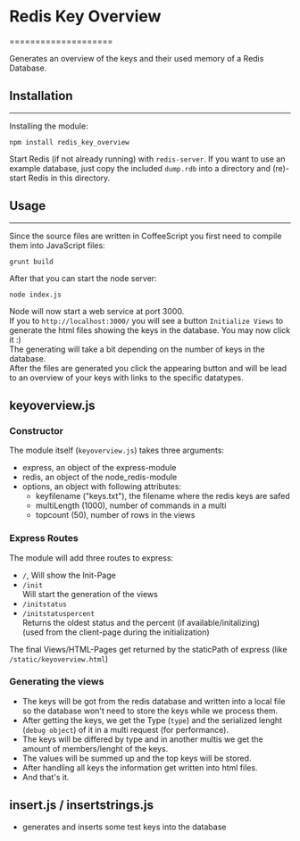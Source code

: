 # Redis Key Overview
====================

Generates an overview of the keys and their used memory of a Redis Database.

## Installation
---------------
Installing the module:

	npm install redis_key_overview
	
Start Redis (if not already running) with `redis-server`. If you want to use an example database, just copy the included `dump.rdb` into a directory and (re)-start Redis in this directory.

	
## Usage
--------

Since the source files are written in CoffeeScript you first need to compile them into JavaScript files:

	grunt build

After that you can start the node server:

	node index.js

Node will now start a web service at port 3000.  
If you to `http://localhost:3000/` you will see a button `Initialize Views` to generate the html files showing the keys in the database. You may now click it :)  
The generating will take a bit depending on the number of keys in the database.  
After the files are generated you click the appearing button and will be lead to an overview of your keys with links to the specific datatypes.


## keyoverview.js

### Constructor

The module itself (`keyoverview.js`) takes three arguments:

* express, an object of the express-module
* redis, an object of the node_redis-module
* options, an object with following attributes:
	* keyfilename ("keys.txt"), the filename where the redis keys are safed
	* multiLength (1000), number of commands in a multi
	* topcount (50), number of rows in the views

### Express Routes

The module will add three routes to express:

* `/`, Will show the Init-Page
* `/init`  
Will start the generation of the views
* `/initstatus`
* `/initstatuspercent`  
Returns the oldest status and the percent (if available/initalizing)  
(used from the client-page during the initialization)  

The final Views/HTML-Pages get returned by the staticPath of express (like `/static/keyoverview.html`)

### Generating the views

* The keys will be got from the redis database and written into a local file so the database won't need to store the keys while we process them.  
* After getting the keys, we get the Type (`type`) and the serialized lenght (`debug object`) of it in a multi request (for performance).  
* The keys will be differed by type and in another multis we get the amount of members/lenght of the keys.  
* The values will be summed up and the top keys will be stored.  
* After handling all keys the information get written into html files.  
* And that's it.

## insert.js / insertstrings.js

* generates and inserts some test keys into the database